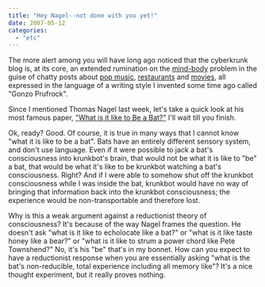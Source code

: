 ```yaml
---
title: "Hey Nagel--not done with you yet!"
date: 2007-05-12
categories: 
  - "etc"
---
```


The more alert among you will have long ago noticed that the cyberkrunk blog is, at its core, an extended rumination on the [mind-body](http://en.wikipedia.org/wiki/Philosophy_of_mind) problem in the guise of chatty posts about [pop music](http://www.yeahyeahyeahs.com/), [restaurants](http://www.le-bernardin.com/) and [movies](http://en.wikipedia.org/wiki/Easy_Living), all expressed in the language of a writing style I invented some time ago called "Gonzo Prufrock".

Since I mentioned Thomas Nagel last week, let's take a quick look at his most famous paper, ["What is it like to Be a Bat?"](http://members.aol.com/NeoNoetics/Nagel_Bat.html) I'll wait till you finish.

Ok, ready? Good. Of course, it is true in many ways that I cannot know "what it is like to be a bat". Bats have an entirely different sensory system, and don't use language. Even if it were possible to jack a bat's consciousness into krunkbot's brain, that would not be what it is like to "be" a bat, that would be what it's like to be krunkbot watching a bat's consciousness. Right? And if I were able to somehow shut off the krunkbot consciousness while I was inside the bat, krunkbot would have no way of bringing that information back into the krunkbot consciousness; the experience would be non-transportable and therefore lost.

Why is this a weak argument against a reductionist theory of consciousness? It's because of the way Nagel frames the question. He doesn't ask "what is it like to echolocate like a bat?" or "what is it like taste honey like a bear?" or "what is it like to strum a power chord like Pete Townshend?" No, it's his "be" that's in my bonnet. How can you expect to have a reductionist response when you are essentially asking "what is the bat's non-reducible, total experience including all memory like"? It's a nice thought experiment, but it really proves nothing.
